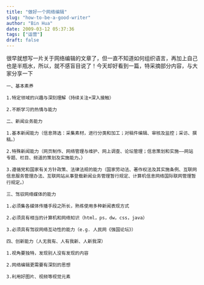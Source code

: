 ```yaml
---
title: "做好一个网络编辑"
slug: "how-to-be-a-good-writer"
author: "Bin Hua"
date: 2009-03-12 05:37:36
tags: ["运营"]
draft: false
---
```


很早就想写一片关于网络编辑的文章了，但一直不知道如何组织语言，再加上自己也是半瓶水，所以，就不感盲目说了！今天却好看到一篇，特采摘部分内容，与大家分享一下

```
一、基本素养

1.特定领域的兴趣与深刻理解（持续关注+深入接触）

2.不断学习的热情与能力

二、新闻业务能力

1.基本新闻能力（信息筛选：采集素材，进行分类和加工；对稿件编辑、审核及监控；采访、撰稿。）

2.特殊新闻能力（网页制作、网络管理与维护、网上调查、论坛管理；信息策划和实施——网站专题、栏目、频道的策划及实施能力。）

3.遵循党和国家有关方针政策、法律法规的能力（国家劳动法、著作权法及其实施条例、互联网信息服务管理办法、互联网站从事登载新闻业务管理暂行规定、计算机信息网络国际联网管理暂行规定。）

三、驾驭网络媒体的能力

1.必须集各媒体传播手段之所长，熟练使用多种新闻表现方式

2.必须具有相当的计算机和网络知识（html，ps，dw，css，java）

3.必须具有驾驭网络互动性的能力（e.g. 人民网《强国论坛》）

四、创新能力（人无我有、人有我新、人新我深）

1.视角要独特，发现别人没有发现的内容

2.网络编辑更需要有深刻的思想

3.利用好图片、视频等视觉元素
```
